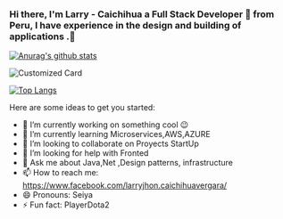 
### Hi there, I'm Larry - Caichihua a Full Stack Developer 🚀 from Peru, I have experience in the design and building of applications .👋
[![Anurag's github stats](https://github-readme-stats.vercel.app/api?username=Lcaichihua&hide=contribs,prs&show_icons=true&theme=radical)](https://github.com/Lcaichihua)


![Customized Card](https://github-readme-stats.vercel.app/api/pin?username=Lcaichihua&repo=SimpleCrudjsp&title_color=fff&icon_color=f9f9f9&text_color=9f9f9f&bg_color=151515)

[![Top Langs](https://github-readme-stats.vercel.app/api/top-langs/?username=Lcaichihua&layout=compact&theme=radical)](https://github.com/Lcaichihua/DemoTaskComsatelBack)


Here are some ideas to get you started:
- 🔭 I’m currently working on something cool 😉
- 🌱 I’m currently learning Microservices,AWS,AZURE
- 👯 I’m looking to collaborate on Proyects StartUp
- 🤔 I’m looking for help with Fronted
- 💬 Ask me about Java,Net ,Design patterns, infrastructure
- 📫 How to reach me: https://www.facebook.com/larryjhon.caichihuavergara/
- 😄 Pronouns: Seiya
- ⚡ Fun fact: PlayerDota2

